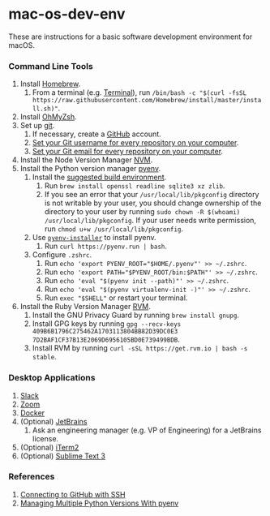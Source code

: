 # mac-os-dev-env
These are instructions for a basic software development environment for macOS.

### Command Line Tools
1. Install [Homebrew](https://brew.sh/).
   1. From a terminal (e.g.
   [Terminal](https://support.apple.com/guide/terminal/open-or-quit-terminal-apd5265185d-f365-44cb-8b09-71a064a42125/mac)),
   run `/bin/bash -c "$(curl -fsSL https://raw.githubusercontent.com/Homebrew/install/master/install.sh)"`.
1. Install [OhMyZsh](https://ohmyz.sh/#install).
1. Set up [git](https://docs.github.com/en/github/getting-started-with-github/set-up-git#setting-up-git).
   1. If necessary, create a [GitHub](http://github.com/) account.
   1. [Set your Git username for every repository on your computer](https://docs.github.com/en/github/using-git/setting-your-username-in-git#setting-your-git-username-for-every-repository-on-your-computer).
   1. [Set your Git email for every repository on your computer](https://docs.github.com/en/github/setting-up-and-managing-your-github-user-account/setting-your-commit-email-address#setting-your-commit-email-address-in-git).
1. Install the Node Version Manager [NVM](https://github.com/nvm-sh/nvm#install--update-script).
1. Install the Python version manager [pyenv](https://github.com/pyenv/pyenv/).
   1. Install the [suggested build environment](https://github.com/pyenv/pyenv/wiki#suggested-build-environment).
      1. Run `brew install openssl readline sqlite3 xz zlib`.
      1. If you see an error that your `/usr/local/lib/pkgconfig` directory is not writable by your user,
      you should change ownership of the directory to your user by running
      `sudo chown -R $(whoami) /usr/local/lib/pkgconfig`. If your user needs write permission, run
      `chmod u+w /usr/local/lib/pkgconfig`.
   1. Use [`pyenv-installer`](https://github.com/pyenv/pyenv-installer) to install pyenv.
      1. Run `curl https://pyenv.run | bash`.
   1. Configure `.zshrc`.
      1. Run `echo 'export PYENV_ROOT="$HOME/.pyenv"' >> ~/.zshrc`.
      1. Run `echo 'export PATH="$PYENV_ROOT/bin:$PATH"' >> ~/.zshrc`.
      1. Run `echo 'eval "$(pyenv init --path)"' >> ~/.zshrc`.
      1. Run `echo 'eval "$(pyenv virtualenv-init -)"' >> ~/.zshrc`.
      1. Run `exec "$SHELL"` or restart your terminal.
1. Install the Ruby Version Manager [RVM](https://rvm.io/).
   1. Install the GNU Privacy Guard by running `brew install gnupg`.
   1. Install GPG keys by running `gpg --recv-keys 409B6B1796C275462A1703113804BB82D39DC0E3 7D2BAF1CF37B13E2069D6956105BD0E739499BDB`.
   1. Install RVM by running `curl -sSL https://get.rvm.io | bash -s stable`.

### Desktop Applications
1. [Slack](https://slack.com/downloads/mac)
1. [Zoom](https://zoom.us/download)
1. [Docker](https://docs.docker.com/get-docker/)
1. (Optional) [JetBrains](https://www.jetbrains.com/all)
   1. Ask an engineering manager (e.g. VP of Engineering) for a JetBrains license.
1. (Optional) [iTerm2](https://www.iterm2.com/downloads.html)
1. (Optional) [Sublime Text 3](https://www.sublimetext.com/3)

### References
1. [Connecting to GitHub with SSH
](https://docs.github.com/en/github/authenticating-to-github/connecting-to-github-with-ssh)
1. [Managing Multiple Python Versions With pyenv](https://realpython.com/intro-to-pyenv/)
